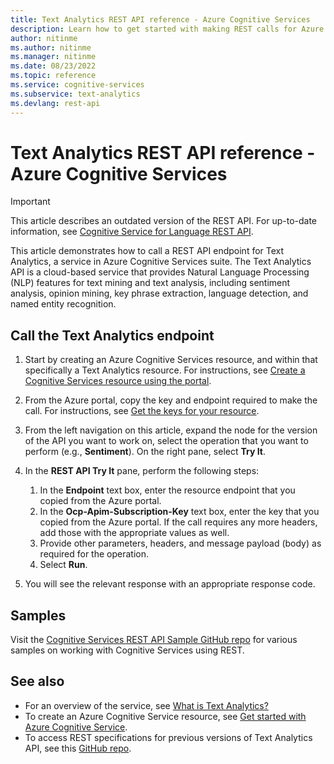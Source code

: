 ```yaml
---
title: Text Analytics REST API reference - Azure Cognitive Services
description: Learn how to get started with making REST calls for Azure Cognitive Services Text Analytics API
author: nitinme
ms.author: nitinme
ms.manager: nitinme
ms.date: 08/23/2022
ms.topic: reference
ms.service: cognitive-services
ms.subservice: text-analytics
ms.devlang: rest-api
---
```


# Text Analytics REST API reference - Azure Cognitive Services

> [!IMPORTANT]
> This article describes an outdated version of the REST API. For up-to-date information, see [Cognitive Service for Language REST API](/rest/api/language/text-analysis-runtime).

This article demonstrates how to call a REST API endpoint for Text Analytics, a service in Azure Cognitive Services suite. The Text Analytics API is a cloud-based service that provides Natural Language Processing (NLP) features for text mining and text analysis, including sentiment analysis, opinion mining, key phrase extraction, language detection, and named entity recognition.


## Call the Text Analytics endpoint

1. Start by creating an Azure Cognitive Services resource, and within that specifically a Text Analytics resource. For instructions, see [Create a Cognitive Services resource using the portal](/azure/cognitive-services/cognitive-services-apis-create-account).
1. From the Azure portal, copy the key and endpoint required to make the call. For instructions, see [Get the keys for your resource](/azure/cognitive-services/cognitive-services-apis-create-account#get-the-keys-for-your-resource).
1. From the left navigation on this article, expand the node for the version of the API you want to work on, select the operation that you want to perform (e.g., **Sentiment**). On the right pane, select **Try It**.
1. In the **REST API Try It** pane, perform the following steps:

    1. In the **Endpoint** text box, enter the resource endpoint that you copied from the Azure portal.
    1. In the **Ocp-Apim-Subscription-Key** text box, enter the key that you copied from the Azure portal. If the call requires any more headers, add those with the appropriate values as well.
    1. Provide other parameters, headers, and message payload (body) as required for the operation.
    1. Select **Run**.
1. You will see the relevant response with an appropriate response code.

## Samples
Visit the [Cognitive Services REST API Sample GitHub repo](https://github.com/Azure-Samples/cognitive-services-REST-api-samples) for various samples on working with Cognitive Services using REST.


## See also

- For an overview of the service, see [What is Text Analytics?](/azure/cognitive-services/text-analytics/overview)
- To create an Azure Cognitive Service resource, see [Get started with Azure Cognitive Service](/azure/cognitive-services/cognitive-services-apis-create-account).
- To access REST specifications for previous versions of Text Analytics API, see this [GitHub repo](https://github.com/Azure/azure-rest-api-specs/tree/main/specification/cognitiveservices/data-plane/TextAnalytics).
